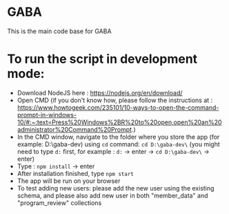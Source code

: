 # GABA

This is the main code base for GABA

# To run the script in development mode:
- Download NodeJS here : https://nodejs.org/en/download/
- Open CMD (if you don't know how, please follow the instructions at : https://www.howtogeek.com/235101/10-ways-to-open-the-command-prompt-in-windows-10/#:~:text=Press%20Windows%2BR%20to%20open,open%20an%20administrator%20Command%20Prompt.)
- In the CMD window, navigate to the folder where you store the app (for example: D:\gaba-dev\) using `cd` command: `cd D:\gaba-dev\` (you might need to type `d:` first, for example : `d:` -> enter -> `cd D:\gaba-dev\` -> enter)
- Type : `npm install` -> enter
- After installation finished, type `npm start`
- The app will be run on your browser
- To test adding new users: please add the new user using the existing schema, and please also add new user in both "member_data" and "program_review" collections